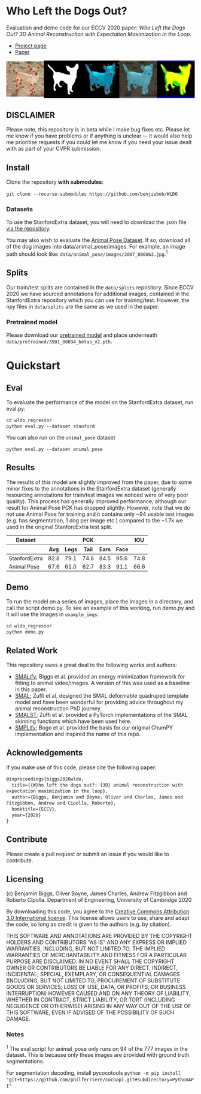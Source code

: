 # Who Left the Dogs Out?

Evaluation and demo code for our ECCV 2020 paper: *Who Left the Dogs Out? 3D Animal Reconstruction with Expectation Maximization in the Loop*.

- [Project page](https://sites.google.com/view/wldo/home)
- [Paper](https://arxiv.org/abs/2007.11110)

![](docs/banner.jpg)

## DISCLAIMER

Please note, this repository is in beta while I make bug fixes etc. Please let me know if you have problems or if anything is unclear -- it would also help me prioritise requests if you could let me know if you need your issue dealt with as part of your CVPR submission.

## Install

Clone the repository **with submodules**:

`git clone --recurse-submodules https://github.com/benjiebob/WLDO`

### Datasets

To use the StanfordExtra dataset, you will need to download the .json file [via the repository](https://github.com/benjiebob/StanfordExtra).

You may also wish to evaluate the [Animal Pose Dataset](https://sites.google.com/view/animal-pose/). If so, download 
all of the dog images into data/animal_pose/images. For example, an image path should look like: `data/animal_pose/images/2007_000063.jpg`.<sup>1</sup>

## Splits
Our train/test splits are contained in the `data/splits` repository. Since ECCV 2020 we have sourced annotations for additional images, contained in the StanfordExtra repository which you can use for training/test. However, the npy files in `data/splits` are the same as we used in the paper.

### Pretrained model

Please download our [pretrained model](https://drive.google.com/file/d/1n-aZk5x9cvrwB8QR6SeeZnI-rHrro_YP/view?usp=sharing) and place underneath `data/pretrained/3501_00034_betas_v2.pth`.

# Quickstart

## Eval

To evaluate the performance of the model on the StanfordExtra dataset, run eval.py:

```
cd wldo_regressor
python eval.py --dataset stanford
```

You can also run on the `animal_pose` dataset

```
python eval.py --dataset animal_pose
```

## Results

The results of this model are slightly improved from the paper, due to some minor fixes to the annotations in the StanfordExtra dataset (generally resourcing annotations for train/test images we noticed were of very poor quality). This process has generally improved performance, although our result for Animal Pose PCK has dropped slightly. However, note that we do not use Animal Pose for training and it contains only ~94 usable test images (e.g. has segmentation, 1 dog per image etc.) compared to the ~1.7k we used in the original StanfordExtra test split.

<table>
  <thead>
  <tr>
    <th>Dataset</th>
    <th colspan="5">PCK</th>
    <th>IOU</th>
  </tr>
  <tr>
    <th></th>
    <th>Avg</th>
    <th>Legs</th>
    <th>Tail</th>
    <th>Ears</th>
    <th>Face</th>
    <th></th>
  </tr>
  </thead>
  <tbody>
  <tr>
    <td>StanfordExtra</td>
    <td>82.8</td>
    <td>79.1</td>
    <td>74.6</td>
    <td>84.5</td>
    <td>95.6</td>
    <td>74.8</td>
  </tr>
  <tr>
    <td>Animal Pose</td>
    <td>67.6</td>
    <td>61.0</td>
    <td>62.7</td>
    <td>83.3</td>
    <td>91.1</td>
    <td>66.6</td>
  </tr>
  </tbody>
</table>

## Demo

To run the model on a series of images, place the images in a directory, and call the script demo.py.
To see an example of this working, run demo.py and it will use the images in `example_imgs`:

```
cd wldo_regressor
python demo.py
```

## Related Work
This repository owes a great deal to the following works and authors:
- [SMALify](https://github.com/benjiebob/SMALify/); Biggs et al. provided an energy minimization framework for fitting to animal video/images. A version of this was used as a baseline in this paper.
- [SMAL](http://smal.is.tue.mpg.de/); Zuffi et al. designed the SMAL deformable quadruped template model and have been wonderful for providing advice throughout my animal reconstruction PhD journey.
- [SMALST](https://github.com/silviazuffi/smalst); Zuffi et al. provided a PyTorch implementations of the SMAL skinning functions which have been used here.
- [SMPLify](http://smplify.is.tue.mpg.de/); Bogo et al. provided the basis for our original ChumPY implementation and inspired the name of this repo.

## Acknowledgements

If you make use of this code, please cite the following paper:

```
@inproceedings{biggs2020wldo,
  title={{W}ho left the dogs out?: {3D} animal reconstruction with expectation maximization in the loop},
  author={Biggs, Benjamin and Boyne, Oliver and Charles, James and Fitzgibbon, Andrew and Cipolla, Roberto},
  booktitle={ECCV},
  year={2020}
}
```

## Contribute
Please create a pull request or submit an issue if you would like to contribute.

## Licensing
(c) Benjamin Biggs, Oliver Boyne, James Charles, Andrew Fitzgibbon and Roberto Cipolla. Department of Engineering, University of Cambridge 2020

By downloading this code, you agree to the [Creative Commons Attribution 3.0 International license](https://creativecommons.org/licenses/by/3.0/). This license allows users to use, share and adapt the code, so long as credit is given to the authors (e.g. by citation).

THIS SOFTWARE AND ANNOTATIONS ARE PROVIDED BY THE COPYRIGHT HOLDERS AND CONTRIBUTORS "AS IS" AND ANY EXPRESS OR IMPLIED WARRANTIES, INCLUDING, BUT NOT LIMITED TO, THE IMPLIED WARRANTIES OF MERCHANTABILITY AND FITNESS FOR A PARTICULAR PURPOSE ARE DISCLAIMED. IN NO EVENT SHALL THE COPYRIGHT OWNER OR CONTRIBUTORS BE LIABLE FOR ANY DIRECT, INDIRECT, INCIDENTAL, SPECIAL, EXEMPLARY, OR CONSEQUENTIAL DAMAGES (INCLUDING, BUT NOT LIMITED TO, PROCUREMENT OF SUBSTITUTE GOODS OR SERVICES; LOSS OF USE, DATA, OR PROFITS; OR BUSINESS INTERRUPTION) HOWEVER CAUSED AND ON ANY THEORY OF LIABILITY, WHETHER IN CONTRACT, STRICT LIABILITY, OR TORT (INCLUDING NEGLIGENCE OR OTHERWISE) ARISING IN ANY WAY OUT OF THE USE OF THIS SOFTWARE, EVEN IF ADVISED OF THE POSSIBILITY OF SUCH DAMAGE.

### Notes

<sup>1</sup> The eval script for animal_pose only runs on 94 of the 777 images in the dataset. This is because only these images
are provided with ground truth segmentations.

For segmentation decoding, install pycocotools
`python -m pip install "git+https://github.com/philferriere/cocoapi.git#subdirectory=PythonAPI"`
